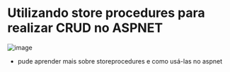 # Utilizando store procedures para realizar CRUD no ASPNET

![image](https://github.com/user-attachments/assets/d065454d-7195-413e-970d-0fca9f960f92)


* pude aprender mais sobre storeprocedures e como usá-las no aspnet
